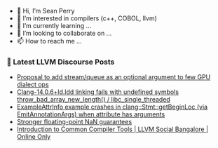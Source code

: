 - 👋 Hi, I’m Sean Perry
- 👀 I’m interested in compilers (c++, COBOL, llvm)
- 🌱 I’m currently learning ...
- 💞️ I’m looking to collaborate on ...
- 📫 How to reach me ...

<!---
s66perry/s66perry is a ✨ special ✨ repository because its `README.md` (this file) appears on your GitHub profile.
You can click the Preview link to take a look at your changes.
--->
### 📕 Latest LLVM Discourse Posts

<!-- DISCOURSE-LLVM:START -->
- [Proposal to add stream/queue as an optional argument to few GPU dialect ops](https://discourse.llvm.org/t/proposal-to-add-stream-queue-as-an-optional-argument-to-few-gpu-dialect-ops/67920?page=2#post_37)
- [Clang-14.0.6+ld.ldd linking fails with undefined symbols throw_bad_array_new_length&lpar;&rpar; / libc_single_threaded](https://discourse.llvm.org/t/clang-14-0-6-ld-ldd-linking-fails-with-undefined-symbols-throw-bad-array-new-length-libc-single-threaded/72223#post_2)
- [ExampleAttrInfo example crashes in clang::Stmt::getBeginLoc &lpar;via EmitAnnotationArgs&rpar; when attribute has arguments](https://discourse.llvm.org/t/exampleattrinfo-example-crashes-in-clang-getbeginloc-via-emitannotationargs-when-attribute-has-arguments/72245#post_1)
- [Stronger floating-point NaN guarantees](https://discourse.llvm.org/t/stronger-floating-point-nan-guarantees/72165?page=2#post_26)
- [Introduction to Common Compiler Tools | LLVM Social Bangalore | Online Only](https://discourse.llvm.org/t/introduction-to-common-compiler-tools-llvm-social-bangalore-online-only/72068#post_4)
<!-- DISCOURSE-LLVM:END -->

